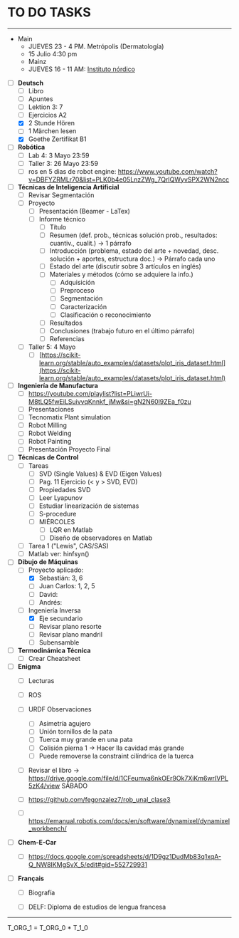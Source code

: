 # TO DO TASKS 

---

- Main
	- JUEVES 23 - 4 PM. Metrópolis (Dermatología)
	- 15 Julio 4:30 pm
	- Mainz
	- JUEVES 16 - 11 AM: [Instituto nórdico](https://events.teams.microsoft.com/event/4f0862a9-ce52-4ed9-a33d-588dfbeb6072@c0539dc5-a784-46ff-8402-718cd7e48429)

- [ ] **Deutsch**
	- [ ] Libro
	- [ ] Apuntes
	- [ ] Lektion 3: 7
	- [ ] Ejercicios A2
	- [x] 2 Stunde Hören
	- [ ] 1 Märchen lesen
	- [x] Goethe Zertifikat B1

- [ ] **Robótica**
	- [ ] Lab 4: 3 Mayo 23:59
	- [ ] Taller 3: 26 Mayo 23:59
	- [ ] ros en 5 dias de robot engine: https://www.youtube.com/watch?v=DBFYZRMLr70&list=PLK0b4e05LnzZWg_7QrIQWyvSPX2WN2ncc

- [ ] **Técnicas de Inteligencia Artificial**
	- [ ] Revisar Segmentación
	- [ ] Proyecto
		- [ ] Presentación (Beamer - LaTex)
		- [ ] Informe técnico
			- [ ] Título
			- [ ] Resumen (def. prob., técnicas solución prob., resultados: cuantiv., cualit.) -> 1 párrafo
			- [ ] Introducción (problema, estado del arte + novedad, desc. solución + aportes, estructura doc.) -> Párrafo cada uno
			- [ ] Estado del arte (discutir sobre 3 artículos en inglés)
			- [ ] Materiales y métodos (cómo se adquiere la info.)
				- [ ] Adquisición
				- [ ] Preproceso
				- [ ] Segmentación
				- [ ] Caracterización
				- [ ] Clasificación o reconocimiento
			- [ ] Resultados
			- [ ] Conclusiones (trabajo futuro en el último párrafo)
			- [ ] Referencias
	- [ ] Taller 5: 4 Mayo
		- [ ] [https://scikit-learn.org/stable/auto_examples/datasets/plot_iris_dataset.html](https://scikit-learn.org/stable/auto_examples/datasets/plot_iris_dataset.html)

- [ ] **Ingeniería de Manufactura**
	- [ ] https://youtube.com/playlist?list=PLiwrUi-M8tLQ5fwEiLSuivvqKnnkf_jMw&si=gN2N60l9ZEa_f0zu
	- [ ] Presentaciones
	- [ ] Tecnomatix Plant simulation
	- [ ] Robot Milling
	- [ ] Robot Welding
	- [ ] Robot Painting
	- [ ] Presentación Proyecto Final

- [ ] **Técnicas de Control**
	- [ ] Tareas
		- [ ] SVD (Single Values) & EVD (Eigen Values)
		- [ ] Pag. 11 Ejercicio (< y > SVD, EVD)
		- [ ] Propiedades SVD
		- [ ] Leer Lyapunov
		- [ ] Estudiar linearización de sistemas
		- [ ] S-procedure
		- [ ] MIÉRCOLES
			- [ ] LQR en Matlab
			- [ ] Diseño de observadores en Matlab
	- [ ] Tarea 1 ("Lewis", CAS/SAS)
	- [ ] Matlab ver: hinfsyn()

- [ ] **Dibujo de Máquinas**
	- [ ] Proyecto aplicado:
		- [x] Sebastián: 3, 6
		- [ ] Juan Carlos: 1, 2, 5
		- [ ] David: 
		- [ ] Andrés: 
	- [ ] Ingeniería Inversa
		- [x] Eje secundario
		- [ ] Revisar plano resorte
		- [ ] Revisar plano mandril
		- [ ] Subensamble

- [ ] **Termodinámica Técnica**
	- [ ] Crear Cheatsheet

- [ ] **Enigma**
	 - [ ] Lecturas
	 - [ ] ROS
	 - [ ] URDF Observaciones
		- [ ] Asimetría agujero
		- [ ] Unión tornillos de la pata
		- [ ] Tuerca muy grande en una pata
		- [ ] Colisión pierna 1 -> Hacer lla cavidad más grande
		- [ ] Puede removerse la constraint cilíndrica de la tuerca
	 - [ ] Revisar el libro -> https://drive.google.com/file/d/1CFeumva6nkOEr9Ok7XiKm6wrIVPL5zK4/view SÁBADO
	 - [ ] https://github.com/fegonzalez7/rob_unal_clase3
	 - [ ] https://emanual.robotis.com/docs/en/software/dynamixel/dynamixel_workbench/


- [ ] **Chem-E-Car**
	- [ ] https://docs.google.com/spreadsheets/d/1D9gz1DudMb83q1xqA-Q_NW8IKMgSvX_5/edit#gid=552729931


- [ ]  **Français**
	- [ ] Biografía
	- [ ] DELF: Diploma de estudios de lengua francesa




---

T_ORG_1 = T_ORG_0 * T_1_0

